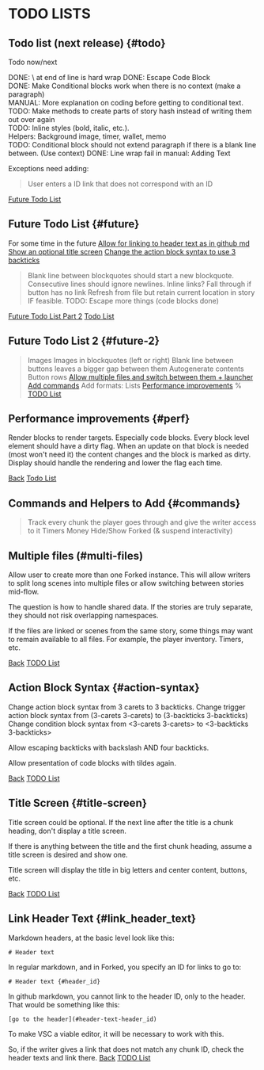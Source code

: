 # TODO LISTS

## Todo list (next release) {#todo}

Todo now/next

DONE: \ at end of line is hard wrap
DONE: Escape Code Block\
DONE: Make Conditional blocks work when there is no context (make a paragraph)\
MANUAL: More explanation on coding before getting to conditional text.\
TODO: Make methods to create parts of story hash instead of writing them out over again\
TODO: Inline styles (bold, italic, etc.).\
Helpers: Background image, timer, wallet, memo\
TODO: Conditional block should not extend paragraph if there is a blank line between. (Use context)
DONE: Line wrap fail in manual: Adding Text

Exceptions need adding:
> User enters a ID link that does not correspond with an ID

[Future Todo List](#future)

## Future Todo List {#future}

For some time in the future
[Allow for linking to header text as in github md](#link_header_text)
[Show an optional title screen](#title-screen)
[Change the action block syntax to use 3 backticks](#action-syntax)
> Blank line between blockquotes should start a new blockquote. Consecutive lines should ignore newlines.
> Inline links?
> Fall through if button has no link
> Refresh from file but retain current location in story IF feasible.
TODO: Escape more things (code blocks done)


[Future Todo List Part 2](#future-2)
[Todo List](#todo)

## Future Todo List 2 {#future-2}

> Images
> Images in blockquotes (left or right)
> Blank line between buttons leaves a bigger gap between them
> Autogenerate contents
> Button rows
[Allow multiple files and switch between them + launcher](#multi-files)
[Add commands](#commands)
Add formats: Lists
[Performance improvements](#perf)
%
[TODO List](#todo)

## Performance improvements {#perf}
Render blocks to render targets.
Especially code blocks.
Every block level element should have a dirty flag.
When an update on that block is needed (most won't need it) the content changes and the block is marked as dirty.
Display should handle the rendering and lower the flag each time.

[Back](#future)
[Todo List](#todo)

## Commands and Helpers to Add {#commands}
> Track every chunk the player goes through and give the writer access to it
> Timers
> Money
> Hide/Show Forked (& suspend interactivity)


## Multiple files (#multi-files)
Allow user to create more than one Forked instance. This will allow writers to split long scenes into multiple files or allow switching between stories mid-flow.

The question is how to handle shared data. If the stories are truly separate, they should not risk overlapping namespaces.

If the files are linked or scenes from the same story, some things may want to remain available to all files. For example, the player inventory. Timers, etc.

[Back](#future)
[TODO List](#todo)


## Action Block Syntax {#action-syntax}
Change action block syntax from 3 carets to 3 backticks.
Change trigger action block syntax from (3-carets 3-carets) to (3-backticks 3-backticks)
Change condition block syntax from <3-carets 3-carets> to <3-backticks 3-backticks>

Allow escaping backticks with backslash AND four backticks.

Allow presentation of code blocks with tildes again.

[Back](#future)
[TODO List](#todo)

## Title Screen {#title-screen}

Title screen could be optional. If the next line after the title is a chunk heading, don't display a title screen.

If there is anything between the title and the first chunk heading, assume a title screen is desired and show one.

Title screen will display the title in big letters and center content, buttons, etc.

[Back](#future)
[TODO List](#todo)

## Link Header Text {#link_header_text}

Markdown headers, at the basic level look like this:

```
# Header text
```

In regular markdown, and in Forked, you specify an ID for links to go to:
```
# Header text {#header_id}
```

In github markdown, you cannot link to the header ID, only to the header. That would be something like this:
```
[go to the header](#header-text-header_id)
```

To make VSC a viable editor, it will be necessary to work with this.

So, if the writer gives a link that does not match any chunk ID, check the header texts and link there.
[Back](#future)
[TODO List](#todo)